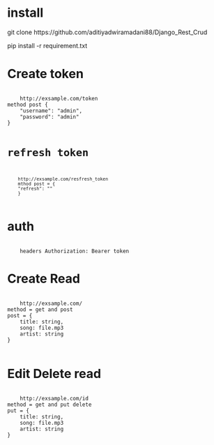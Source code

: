 
<h1>install</h1>
<p>git clone https://github.com/aditiyadwiramadani88/Django_Rest_Crud</p>
<p>pip install -r requirement.txt</p>
<h1> Create token </h1>
<code>
	http://exsample.com/token
method post {
    "username": "admin",
    "password": "admin"
}

<h1>refresh token</h1>
<code>
	http://exsample.com/resfresh_token
	mthod post = {
	"refresh": ""
	}
</code>
</code>

<h1>auth</h1>
<code>
	headers Authorization: Bearer token
</code>
<h1>Create Read</h1>

<code>
	http://exsample.com/
method = get and post
post = {
	title: string,
	song: file.mp3 
	artist: string
}

</code>
<h1>Edit Delete read </h1>
<code>
	http://exsample.com/id
method = get and put delete 
put = {
	title: string,
	song: file.mp3 
	artist: string
}
</code>


